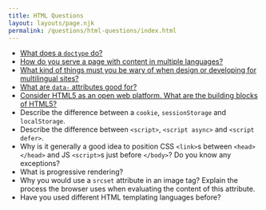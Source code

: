 ```yaml
---
title: HTML Questions
layout: layouts/page.njk
permalink: /questions/html-questions/index.html
---
```


* [What does a `doctype` do?](../answers/Answers-To-HTML-Questions/1-What-does-a-doctype-do.md)
* [How do you serve a page with content in multiple languages?](../answers/Answers-To-HTML-Questions/2-How-do-you-serve-a-page-with-content-in-multiple-languages.md)
* [What kind of things must you be wary of when design or developing for multilingual sites?](../answers/Answers-To-HTML-Questions/3-What-kind-of-things-must-you-be-wary-of-when-design-or-developing-for-multilingual-sites.md)
* [What are `data-` attributes good for?](../answers/Answers-To-HTML-Questions/4-What-are-data-attributes-good-for.md)
* [Consider HTML5 as an open web platform. What are the building blocks of HTML5?](../answers/Answers-To-HTML-Questions/5-Consider-HTML5-as-an-open-web-platform-What-are-the-building-blocks-of-HTML5.md)
* Describe the difference between a `cookie`, `sessionStorage` and `localStorage`.
* Describe the difference between `<script>`, `<script async>` and `<script defer>`.
* Why is it generally a good idea to position CSS `<link>`s between `<head></head>` and JS `<script>`s just before `</body>`? Do you know any exceptions?
* What is progressive rendering?
* Why you would use a `srcset` attribute in an image tag? Explain the process the browser uses when evaluating the content of this attribute.
* Have you used different HTML templating languages before?
